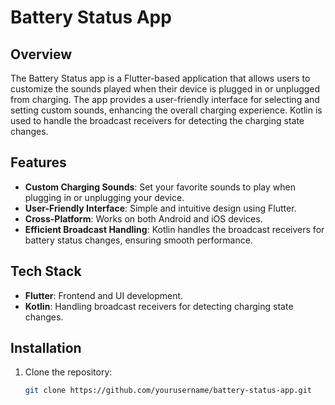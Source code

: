 # Battery Status App


## Overview

The Battery Status app is a Flutter-based application that allows users to customize the sounds played when their device is plugged in or unplugged from charging. The app provides a user-friendly interface for selecting and setting custom sounds, enhancing the overall charging experience. Kotlin is used to handle the broadcast receivers for detecting the charging state changes.

## Features

- **Custom Charging Sounds**: Set your favorite sounds to play when plugging in or unplugging your device.
- **User-Friendly Interface**: Simple and intuitive design using Flutter.
- **Cross-Platform**: Works on both Android and iOS devices.
- **Efficient Broadcast Handling**: Kotlin handles the broadcast receivers for battery status changes, ensuring smooth performance.

## Tech Stack

- **Flutter**: Frontend and UI development.
- **Kotlin**: Handling broadcast receivers for detecting charging state changes.

## Installation

1. Clone the repository:

   ```bash
   git clone https://github.com/yourusername/battery-status-app.git
